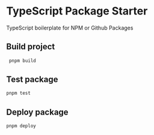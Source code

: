 # TypeScript Package Starter

TypeScript boilerplate for NPM or Github Packages

## Build project

```sh
 pnpm build
```

## Test package

```sh
pnpm test
```

## Deploy package

```sh
pnpm deploy
```
